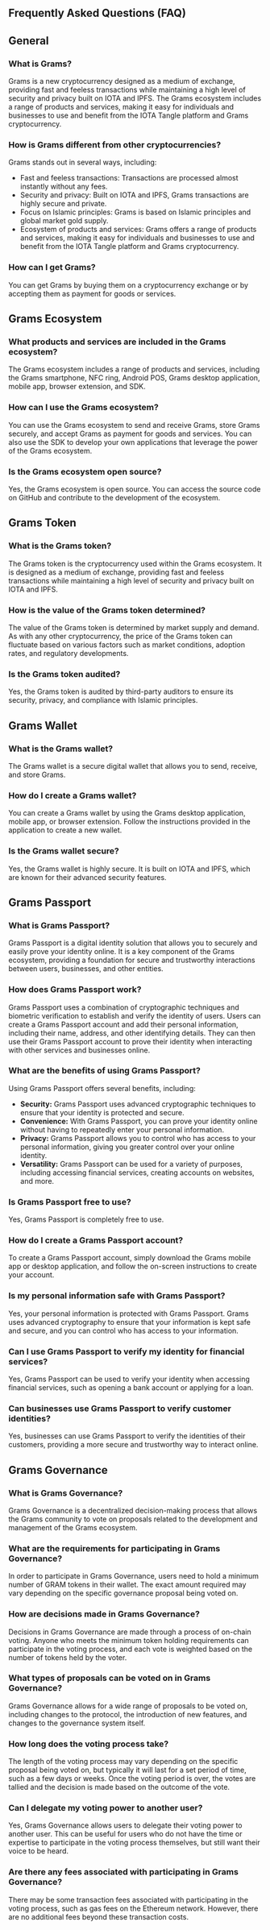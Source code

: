 
## Frequently Asked Questions (FAQ)

## General

### What is Grams?

Grams is a new cryptocurrency designed as a medium of exchange, providing fast and feeless transactions while maintaining a high level of security and privacy built on IOTA and IPFS. The Grams ecosystem includes a range of products and services, making it easy for individuals and businesses to use and benefit from the IOTA Tangle platform and Grams cryptocurrency.

### How is Grams different from other cryptocurrencies?

Grams stands out in several ways, including:

-   Fast and feeless transactions: Transactions are processed almost instantly without any fees.
-   Security and privacy: Built on IOTA and IPFS, Grams transactions are highly secure and private.
-   Focus on Islamic principles: Grams is based on Islamic principles and global market gold supply.
-   Ecosystem of products and services: Grams offers a range of products and services, making it easy for individuals and businesses to use and benefit from the IOTA Tangle platform and Grams cryptocurrency.

### How can I get Grams?

You can get Grams by buying them on a cryptocurrency exchange or by accepting them as payment for goods or services.

## Grams Ecosystem

### What products and services are included in the Grams ecosystem?

The Grams ecosystem includes a range of products and services, including the Grams smartphone, NFC ring, Android POS, Grams desktop application, mobile app, browser extension, and SDK.

### How can I use the Grams ecosystem?

You can use the Grams ecosystem to send and receive Grams, store Grams securely, and accept Grams as payment for goods and services. You can also use the SDK to develop your own applications that leverage the power of the Grams ecosystem.

### Is the Grams ecosystem open source?

Yes, the Grams ecosystem is open source. You can access the source code on GitHub and contribute to the development of the ecosystem.

## Grams Token

### What is the Grams token?

The Grams token is the cryptocurrency used within the Grams ecosystem. It is designed as a medium of exchange, providing fast and feeless transactions while maintaining a high level of security and privacy built on IOTA and IPFS.

### How is the value of the Grams token determined?

The value of the Grams token is determined by market supply and demand. As with any other cryptocurrency, the price of the Grams token can fluctuate based on various factors such as market conditions, adoption rates, and regulatory developments.

### Is the Grams token audited?

Yes, the Grams token is audited by third-party auditors to ensure its security, privacy, and compliance with Islamic principles.

## Grams Wallet

### What is the Grams wallet?

The Grams wallet is a secure digital wallet that allows you to send, receive, and store Grams.

### How do I create a Grams wallet?

You can create a Grams wallet by using the Grams desktop application, mobile app, or browser extension. Follow the instructions provided in the application to create a new wallet.

### Is the Grams wallet secure?

Yes, the Grams wallet is highly secure. It is built on IOTA and IPFS, which are known for their advanced security features.

## Grams Passport

### What is Grams Passport?

Grams Passport is a digital identity solution that allows you to securely and easily prove your identity online. It is a key component of the Grams ecosystem, providing a foundation for secure and trustworthy interactions between users, businesses, and other entities.

### How does Grams Passport work?

Grams Passport uses a combination of cryptographic techniques and biometric verification to establish and verify the identity of users. Users can create a Grams Passport account and add their personal information, including their name, address, and other identifying details. They can then use their Grams Passport account to prove their identity when interacting with other services and businesses online.

### What are the benefits of using Grams Passport?

Using Grams Passport offers several benefits, including:

-   **Security:** Grams Passport uses advanced cryptographic techniques to ensure that your identity is protected and secure.
-   **Convenience:** With Grams Passport, you can prove your identity online without having to repeatedly enter your personal information.
-   **Privacy:** Grams Passport allows you to control who has access to your personal information, giving you greater control over your online identity.
-   **Versatility:** Grams Passport can be used for a variety of purposes, including accessing financial services, creating accounts on websites, and more.

### Is Grams Passport free to use?

Yes, Grams Passport is completely free to use.

### How do I create a Grams Passport account?

To create a Grams Passport account, simply download the Grams mobile app or desktop application, and follow the on-screen instructions to create your account.

### Is my personal information safe with Grams Passport?

Yes, your personal information is protected with Grams Passport. Grams uses advanced cryptography to ensure that your information is kept safe and secure, and you can control who has access to your information.

### Can I use Grams Passport to verify my identity for financial services?

Yes, Grams Passport can be used to verify your identity when accessing financial services, such as opening a bank account or applying for a loan.

### Can businesses use Grams Passport to verify customer identities?

Yes, businesses can use Grams Passport to verify the identities of their customers, providing a more secure and trustworthy way to interact online.

## Grams Governance

### What is Grams Governance?

Grams Governance is a decentralized decision-making process that allows the Grams community to vote on proposals related to the development and management of the Grams ecosystem.

### What are the requirements for participating in Grams Governance?

In order to participate in Grams Governance, users need to hold a minimum number of GRAM tokens in their wallet. The exact amount required may vary depending on the specific governance proposal being voted on.

### How are decisions made in Grams Governance?

Decisions in Grams Governance are made through a process of on-chain voting. Anyone who meets the minimum token holding requirements can participate in the voting process, and each vote is weighted based on the number of tokens held by the voter.

### What types of proposals can be voted on in Grams Governance?

Grams Governance allows for a wide range of proposals to be voted on, including changes to the protocol, the introduction of new features, and changes to the governance system itself.

### How long does the voting process take?

The length of the voting process may vary depending on the specific proposal being voted on, but typically it will last for a set period of time, such as a few days or weeks. Once the voting period is over, the votes are tallied and the decision is made based on the outcome of the vote.

### Can I delegate my voting power to another user?

Yes, Grams Governance allows users to delegate their voting power to another user. This can be useful for users who do not have the time or expertise to participate in the voting process themselves, but still want their voice to be heard.

### Are there any fees associated with participating in Grams Governance?

There may be some transaction fees associated with participating in the voting process, such as gas fees on the Ethereum network. However, there are no additional fees beyond these transaction costs.